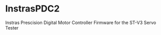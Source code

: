 InstrasPDC2
===========

Instras Prescision Digital Motor Controller Firmware for the ST-V3 Servo Tester